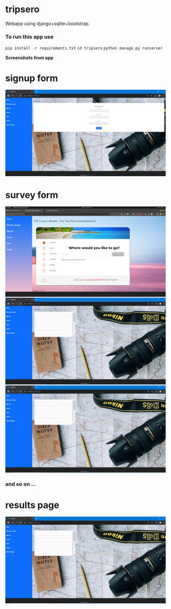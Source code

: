 # tripsero

Webapp using django+sqlite+bootstrap.

### To run this app use

`pip install -r requirements.txt`
`cd tripsero`
`python manage.py runserver`

**Screenshots from app**

# signup form

<img src="https://github.com/aviraw/tripsero/blob/main/updated-screenshots/signup.jpeg"/>

# survey form

<img src="https://github.com/Arpppit/tripsero/blob/UI/updated-screenshots/survey.jpeg"/>
<img src="https://github.com/aviraw/tripsero/blob/main/updated-screenshots/details.jpeg"/>
<img src="https://github.com/aviraw/tripsero/blob/main/updated-screenshots/details.jpeg"/>

### and so on ...

# results page

<img src="https://github.com/aviraw/tripsero/blob/main/updated-screenshots/details.jpeg"/>

